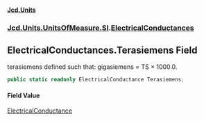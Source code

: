 #### [Jcd.Units](index.md 'index')
### [Jcd.Units.UnitsOfMeasure.SI](Jcd.Units.UnitsOfMeasure.SI.md 'Jcd.Units.UnitsOfMeasure.SI').[ElectricalConductances](ElectricalConductances.md 'Jcd.Units.UnitsOfMeasure.SI.ElectricalConductances')

## ElectricalConductances.Terasiemens Field

terasiemens defined such that: gigasiemens = TS × 1000.0.

```csharp
public static readonly ElectricalConductance Terasiemens;
```

#### Field Value
[ElectricalConductance](ElectricalConductance.md 'Jcd.Units.UnitTypes.ElectricalConductance')